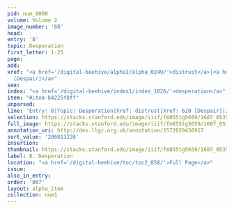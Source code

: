```yaml
---
pid: num_0008
volume: Volume 2
image_number: '68'
head:
entry: '8'
topic: Desperation
first_letter: 1-25
page:
add:
xref: "<a href='/digital-beehive/alpha1/alpha_0249/'>distrust</a>|<a href='/digital-beehive/num3/num_0832/'>620
  [Despair]</a>"
see:
index: "<a href='/digital-beehive/index1/index_1026/'>desperation</a>"
item: "#item-b4225f8ff"
unparsed:
line: 'Entry: 8|Topic: Desperation|Xref: distrust|Xref: 620 [Despair]|Index: desperation|#item-b4225f8ff'
selection: https://stacks.stanford.edu/image/iiif/fm855tg5659/1607_0535/846,3226,2922,471/full/0/default.jpg
full_image: https://stacks.stanford.edu/image/iiif/fm855tg5659/1607_0535/full/full/0/default.jpg
annotation_uri: http://dev.llgc.org.uk/annotation/1572029456917
sort_value: '206813226'
insertion:
thumbnail: https://stacks.stanford.edu/image/iiif/fm855tg5659/1607_0535/846,3226,600,180/250,/0/default.jpg
label: 8. Desperation
location: "<a href='/digital-beehive/toc/toc2_058/'>Full Page</a>"
issue:
also_in_entry:
order: '007'
layout: alpha_item
collection: num1
---
```

